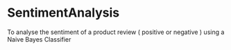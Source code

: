 # SentimentAnalysis
To analyse the sentiment of a product review ( positive or negative ) using a Naive Bayes Classifier
